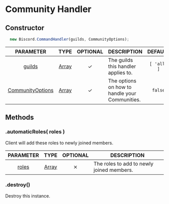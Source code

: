 # Community Handler

## Constructor

``` javascript
  new Biscord.CommandHandler(guilds, CommunityOptions);
```

| PARAMETER | TYPE | OPTIONAL | DESCRIPTION | DEFAULT |
| :---: | :-----: | :-----: | ----------- | :-------: |
| [guilds](/doc/typedefs/path) | [Array](https://developer.mozilla.org/en-US/docs/Web/JavaScript/Reference/Global_Objects/Array/map) | ✓ | The guilds this handler applies to. | `[ 'all' ]` |
| [CommunityOptions](https://biscord.js.org/doc/typedefs/commandsettings.html) | [Array](https://developer.mozilla.org/en-US/docs/Web/JavaScript/Reference/Global_Objects/Array/map) | ✓ | The options on how to handle your Communities. | `false` |

## Methods

### .automaticRoles( roles )

Client will add these roles to newly joined members.

| PARAMETER | TYPE | OPTIONAL | DESCRIPTION |
| :---: | :-----: | :-----: | ----------- |
| [roles](/doc/typedefs/path) | [Array](https://developer.mozilla.org/en-US/docs/Web/JavaScript/Reference/Global_Objects/Array/map) | ⨯ | The roles to add to newly joined members. |

### .destroy()

Destroy this instance.